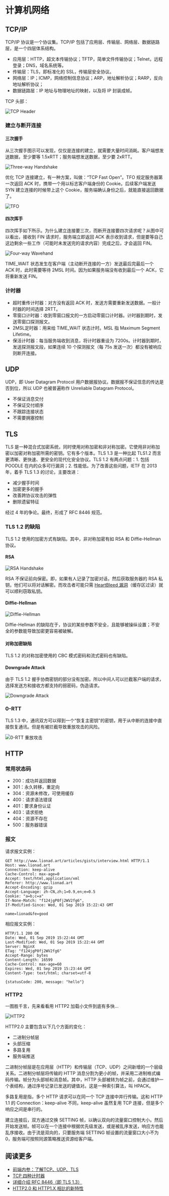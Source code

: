 # 计算机网络

## TCP/IP

TCP/IP 协议是一个协议集。TCP/IP 包括了应用层、传输层、网络层、数据链路层，是一个四层体系结构。

* 应用层：HTTP，超文本传输协议；TFTP，简单文件传输协议；Telnet，远程登录；DNS，域名系统等。
* 传输层：TLS，即标准化的 SSL，传输层安全协议。
* 网络层：IP；ICMP，网络控制信息协议；ARP，地址解析协议；RARP，反向地址解析协议；
* 数据链路层：IP 地址与物理地址的映射，以及将 IP 封装成帧。

TCP 头部：

![TCP Header](https://cdn.jsdelivr.net/gh/Lionad-Morotar/blog-cdn/image/other/20200731153510.png)

### 建立与断开连接

#### 三次握手

从三次握手图示可以发现，仅仅是连接的建立，就需要大量时间消耗。客户端想发送数据，至少要等 1.5xRTT；服务端想发送数据，至少要 2xRTT。

![Three-way Handshake](https://cdn.jsdelivr.net/gh/Lionad-Morotar/blog-cdn/image/other/20200731162450.png)

优化 TCP 连接建立，有一种方案，叫做：“TCP Fast Open”。TFO 规定服务器第一次返回 ACK 时，携带一个用以标志客户端身份的 Cookie。后续客户端发送 SYN 建立连接的时候带上这个 Cookie，服务端确认身份之后，就能直接返回数据了。

![TFO](https://cdn.jsdelivr.net/gh/Lionad-Morotar/blog-cdn/image/other/20200807054219.png)

#### 四次挥手

四次挥手如下所示。为什么建立连接要三次，而断开连接要四次请求呢？从图中可以看出，接收到 FIN 请求时，服务端立即返回 ACK 表示收到请求，但是要等自己这边剩余一些工作（可能时未发送完的请求内容）完成之后，才会返回 FIN。

![Four-way Wavehand](https://cdn.jsdelivr.net/gh/Lionad-Morotar/blog-cdn/image/other/20200731165331.png)

TIME_WAIT 状态发生在客户端（主动断开连接的一方）发送最后完最后一个 ACK 时，此时需要等待 2MSL 时间。因为如果服务端没有收到最后一个 ACK，它将重新发送 FIN。

### 计时器

* 超时重传计时器：对方没有返回 ACK 时，发送方需要重新发送数据。一般计时器的时间选择 2RTT。
* 零窗口计时器：收到零窗口报文的一方启动零窗口计时器。计时器到期时，发送零窗口探测报文。
* 2MSL定时器：用来给 TIME_WAIT 状态计时。MSL 指 Maximum Segment Lifetime。
* 保活计时器：每当服务端收到消息，将计时器重设为 7200s。计时器到期时，发送探测报文段，如果连续 10 个探测报文（每 75s 发送一次）都没有被响应则断开连接。

## UDP

UDP，即 User Datagram Protocol 用户数据报协议。数据报不保证信息的传达是否到位，所以 UDP 也被普遍称作 Unreliable Datagram Protocol。

* 不保证消息交付
* 不保证交付顺序
* 不跟踪连接状态
* 不需要拥塞控制

## TLS

TLS 是一种混合式加密系统，同时使用对称加密和非对称加密。它使用非对称加密以加密对称加密所需的密钥。它有多个版本。TLS 1.3 是一种比起 TLS1.2 而言更清晰、更快速、更安全的现代化安全协议。TLS 1.2 有两点问题：1. 包括 POODLE 在内的众多可行漏洞；2. 性能低。为了改善这些问题，IETF 在 2013 年，着手 TLS 1.3 的讨论，主要改进：

* 减少握手时间
* 加密更多的握手
* 改善跨协议攻击的弹性
* 删除遗留特征

经过 4 年的争论。最终，形成了 RFC 8446 规范。

### TLS 1.2 的缺陷

TLS 1.2 使用的加密方式有缺陷。其中，非对称加密有如 RSA 和 Diffie-Hellman 协议。

#### RSA

![RSA Handshake](https://cdn.jsdelivr.net/gh/Lionad-Morotar/blog-cdn/image/other/20200807082140.png?w=70)

RSA 不保证前向保密。即，如果有人记录了加密对话，然后获取服务器的 RSA 私钥，他们可以将对话解密。而攻击者可能只需 [HeartBleed 漏洞](https://www.wikiwand.com/zh/%E5%BF%83%E8%84%8F%E5%87%BA%E8%A1%80%E6%BC%8F%E6%B4%9E)（缓存区过读）就可以顺利窃取私钥。

#### Diffie-Hellman

![Diffie-Hellman](https://cdn.jsdelivr.net/gh/Lionad-Morotar/blog-cdn/image/other/20200807082812.png?w=70)

Diffie-Hellman 的缺陷在于，协议的某些参数不安全，且能够被操纵设置；不安全的参数能导致加密更容易被破解。

#### 对称加密缺陷

TLS 1.2 的对称加密使用的 CBC 模式密码和流式密码也有缺陷。

#### Downgrade Attack

由于 TLS 1.2 握手协商密钥的部分没有加密。所以中间人可以拦截客户端的请求，选择发送方和接收方都支持的弱密码，伪造请求。

![Downgrade Attack](https://cdn.jsdelivr.net/gh/Lionad-Morotar/blog-cdn/image/other/20200807090034.png?w=70)

### 0-RTT

TLS 1.3 中，通讯双方可以得到一个“恢复主密钥”的密钥，用于从中断的连接中直接恢复通讯。但是有被拦截导致重放攻击的风险。

![0-RTT 重放攻击](https://cdn.jsdelivr.net/gh/Lionad-Morotar/blog-cdn/image/other/20200807081140.png?w=70)

## HTTP

### 常用状态码

* 200：成功并返回数据
* 301：永久转移，重定向
* 304：资源未修改，可使用缓存
* 400：请求语法错误
* 401：要求身份认证
* 403：请求拒绝
* 404：资源不存在
* 500：服务器错误

### 报文

请求报文实例：

```
GET http://www.lionad.art/articles/gists/interview.html HTTP/1.1
Host: www.lionad.art
Connection: keep-alive
Cache-Control: max-age=0
Accept: text/html,application/xml
Referer: http://www.lionad.art
Accept-Encoding: gzip
Accept-Language: zh-CN,zh;1=0.9,en;e=0.5
Cookie: "a=b;c=a"
If-None-Match: "f124jgP0fj2WV2fg6",
If-Modified-Since: Wed, 01 Sep 2019 15:22:43 GMT

name=lionad&fe=good
```

相应报文实例：

```
HTTP/1.1 200 OK
Date: Wed, 01 Sep 2019 15:22:44 GMT
Last-Modified: Wed, 01 Sep 2019 15:22:44 GMT
Server: NginX
ETag: "f124jgP0fj2WV2fg6"
Accept-Range: bytes
Content-Length: 16599
Cache-Control: max-age=60
Expires: Wed, 01 Sep 2019 15:23:44 GMT
Content-Type: text/html; charset=utf-8

{statusCode: 200, message: "hello"}
```

### HTTP2

一图胜千言，先来看看用 HTTP2 加载小文件到底有多快...

![HTTP2](https://cdn.jsdelivr.net/gh/Lionad-Morotar/blog-cdn/image/other/oIVaJryPbb.gif?w=70)

HTTP2.0 主要包含以下几个方面的变化：

* 二进制分帧层
* 头部压缩
* 多路复用
* 服务端推送

二进制分帧层是在应用层（HTTP）和传输层（TCP、UDP）之间新增的一个层级关系。二进制分帧层将传输的 HTTP 消息分割为更小的帧，并采用二进制格式编码传输。帧分为头部帧和消息帧。其中，HTTP 头部被转为帧之前，会通过维护一个表结构，通过序号记录已发送的键值对。这是一种索引算法，叫 HPACK。

多路复用是指，多个 HTTP 请求可以在同一个 TCP 连接中并行传输。这和 HTTP 1.1 的 Connection：keep-alive 不同，keep-alive 虽然复用 TCP 连接，但是多个响应之间是串行的。

建立连接后，双方通过交换 SETTING 帧，以确认双向的流量窗口控制大小。然后开始发送帧。帧可以在一个连接中根据优先级发送，或是被乱序发送，响应方也能乱序接收。由于流是双向的，只要服务端 SETTING 帧设置的流量窗口大小不为 0，服务端可按照同源策略推送资源给客户端。

## 阅读更多

* [前端内参：了解TCP、UDP、TLS](https://coffe1891.gitbook.io/frontend-hard-mode-interview/1/1.5.2)
* [TCP 四种计时器](https://www.cnblogs.com/13224ACMer/p/6616960.html)
* [详细介绍 RFC 8446（即 TLS 1.3）](https://www.oschina.net/translate/rfc-8446-aka-tls-1-3)
* [HTTP2.0 和 HTTP1.X 相比的新特性](https://coffe1891.gitbook.io/frontend-hard-mode-interview/1/1.5.3)